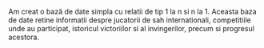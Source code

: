 Am creat o bază de date simpla cu relatii de tip 1 la n si n la 1. Aceasta baza de date retine informatii despre jucatorii de sah internationali, competitiile unde au participat, istoricul victoriilor si al invingerilor, precum si progresul acestora.